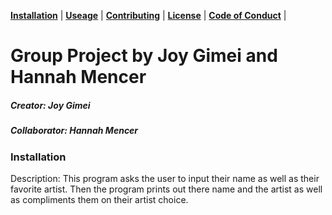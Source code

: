 **[Installation](#installation)** |
**[Useage](#usage)** |
**[Contributing](#contributing)** |
**[License](#license)** |
**[Code of Conduct](#code)** |

# Group Project by Joy Gimei and Hannah Mencer
##### Creator: Joy Gimei
##### Collaborator: Hannah Mencer

### Installation


Description:
This program asks the user to input their name as well as their favorite artist. Then the program prints out there name and the artist as well as compliments them on their artist choice.
